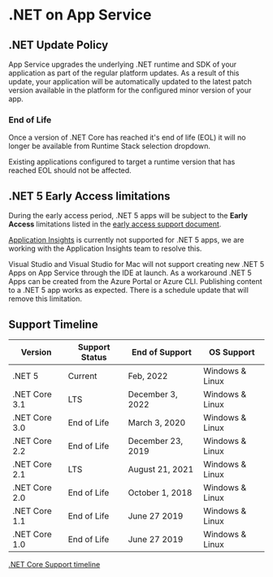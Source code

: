 # .NET on App Service

## .NET Update Policy

App Service upgrades the underlying .NET runtime and SDK of your application as part of the regular platform updates. As a result of this update, your application will be automatically updated to the latest patch version available in the platform for the configured minor version of your app.

### End of Life

Once a version of .NET Core has reached it's end of life (EOL) it will no longer be available from Runtime Stack selection dropdown.

Existing applications configured to target a runtime version that has reached EOL should not be affected.

## .NET 5 Early Access limitations

During the early access period, .NET 5 apps will be subject to the **Early Access** limitations listed in the [early access support document](./early_access.md).

[Application Insights](https://azure.microsoft.com/services/monitor) is currently not supported for .NET 5 apps, we are working with the Application Insights team to resolve this.

Visual Studio and Visual Studio for Mac will not support creating new .NET 5 Apps on App Service through the IDE at launch. As a workaround .NET 5 Apps can be created from the Azure Portal or Azure CLI.
Publishing content to a .NET 5 app works as expected. There is a schedule update that will remove this limitation.

## Support Timeline

|    Version    | Support Status |   End of Support  |   OS Support    |
|---------------| -------------- | ----------------- |---------------- |
| .NET 5        | Current        | Feb, 2022         | Windows & Linux |
| .NET Core 3.1 | LTS            | December 3, 2022  | Windows & Linux |
| .NET Core 3.0 | End of Life    | March 3, 2020     | Windows & Linux |
| .NET Core 2.2 | End of Life    | December 23, 2019 | Windows & Linux |
| .NET Core 2.1 | LTS            | August 21, 2021   | Windows & Linux |
| .NET Core 2.0 | End of Life    | October 1, 2018   | Windows & Linux |
| .NET Core 1.1 | End of Life    | June 27 2019      | Windows & Linux |
| .NET Core 1.0 | End of Life    | June 27 2019      | Windows & Linux |

[.NET Core Support timeline](https://dotnet.microsoft.com/platform/support/policy/dotnet-core)
